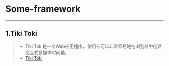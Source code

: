 # Some-framework

-----------
## 1.Tiki Toki
> * Tiki Toki是一个Web应用程序，使用它可以非常容易地在浏览器中创建交互式多媒体时间轴。
> * [Tiki Toki](https://www.tiki-toki.com/) 
